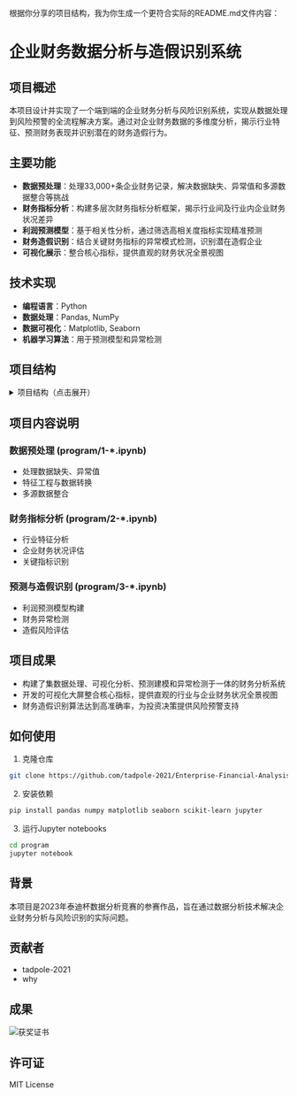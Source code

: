 根据你分享的项目结构，我为你生成一个更符合实际的README.md文件内容：

# 企业财务数据分析与造假识别系统

## 项目概述
本项目设计并实现了一个端到端的企业财务分析与风险识别系统，实现从数据处理到风险预警的全流程解决方案。通过对企业财务数据的多维度分析，揭示行业特征、预测财务表现并识别潜在的财务造假行为。

## 主要功能
- **数据预处理**：处理33,000+条企业财务记录，解决数据缺失、异常值和多源数据整合等挑战
- **财务指标分析**：构建多层次财务指标分析框架，揭示行业间及行业内企业财务状况差异
- **利润预测模型**：基于相关性分析，通过筛选高相关度指标实现精准预测
- **财务造假识别**：结合关键财务指标的异常模式检测，识别潜在造假企业
- **可视化展示**：整合核心指标，提供直观的财务状况全景视图

## 技术实现
- **编程语言**：Python
- **数据处理**：Pandas, NumPy
- **数据可视化**：Matplotlib, Seaborn
- **机器学习算法**：用于预测模型和异常检测

## 项目结构
<details>
<summary>项目结构（点击展开）</summary>

```plaintext
project-root/
├── B题-企业财务数据分析与造假识别.pdf   # 题目文档
├── B题-企业财务数据分析与造假识别.zip   # 题目压缩包（原文件）
├── README.md                          # 项目说明
├── report.pdf                         # 项目报告
├── 竞赛提交说明-B题.pd
├── image/                             # 数据分析结果展示图
│   ├── 2-1（1）.png
│   ├── 2-1（2）.png
│   ├── 2-2（1）.png
│   ├── 2-2（2）.png
│   ├── 2-2（3）.png
│   ├── 2-2（4）.png
│   ├── 3-1.png
│   └── 可视化大屏.png
├── program/                           # 程序代码
│   ├── 1-1.ipynb
│   ├── 1-2.ipynb
│   ├── 1-3.ipynb
│   ├── 1-4.ipynb
│   ├── 1-5.ipynb
│   ├── 1-6.ipynb
│   ├── 2-1.ipynb
│   ├── 2-2.ipynb
│   ├── 3-1.ipynb
│   └── 3-2.ipynb
├── result/                            # 分析处理结果数据
│   ├── LR_1.csv
│   ├── LR_2.csv
│   ├── LR_3.csv
│   ├── LR_4.csv
│   ├── LR_5.csv
│   └── LR_new.csv
└── 数据/                              # 原始数据
    ├── LR.csv
    ├── Stk_ind.csv
    ├── Stk_ind - 副本.csv
    ├── ZCFZ.csv
    ├── financial_data.csv
    ├── financial_data_new.csv
    ├── target_data.xlsx
    └── test.csv
```
</details>

## 项目内容说明

### 数据预处理 (program/1-*.ipynb)
- 处理数据缺失、异常值
- 特征工程与数据转换
- 多源数据整合

### 财务指标分析 (program/2-*.ipynb)
- 行业特征分析
- 企业财务状况评估
- 关键指标识别

### 预测与造假识别 (program/3-*.ipynb)
- 利润预测模型构建
- 财务异常检测
- 造假风险评估

## 项目成果
- 构建了集数据处理、可视化分析、预测建模和异常检测于一体的财务分析系统
- 开发的可视化大屏整合核心指标，提供直观的行业与企业财务状况全景视图
- 财务造假识别算法达到高准确率，为投资决策提供风险预警支持

## 如何使用
1. 克隆仓库
```bash
git clone https://github.com/tadpole-2021/Enterprise-Financial-Analysis.git
```

2. 安装依赖
```bash
pip install pandas numpy matplotlib seaborn scikit-learn jupyter
```

3. 运行Jupyter notebooks
```bash
cd program
jupyter notebook
```

## 背景
本项目是2023年泰迪杯数据分析竞赛的参赛作品，旨在通过数据分析技术解决企业财务分析与风险识别的实际问题。

## 贡献者
- tadpole-2021
- why

## 成果

![获奖证书](./第六届“泰迪杯”数据分析技能赛本科及以上组B题：企业财务数据分析与造假识别全国一等奖.png)

## 许可证
MIT License
